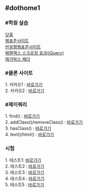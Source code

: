 <h2>#dothome1</h2>
<h3>#학원 실습</h3>
<a href = "https://chohyunjung0107.github.io/dothome1/index.html">닷홈</a><br>
<a href = "https://chohyunjung0107.github.io/dothome1/webstandard/index.html">웹표준사이트</a><br>
<a href = "https://chohyunjung0107.github.io/dothome1/responsive/index.html">반응형웹표준사이트</a><br>
<a href = "https://chohyunjung0107.github.io/dothome1/effect/parallax01-jquery.html">패랠랙스 스크로링 효과(jQuery)</a><br>
<a href = "https://chohyunjung0107.github.io/dothome1/mega/index02.html">메가박스 헤더</a><br>

<h3>#클론 사이트<br></h3>
1. 카카오1 : <a href = "https://chohyunjung0107.github.io/dothome1/test/test08.html">바로가기</a><br>
2. 카카오2 : <a href = "https://chohyunjung0107.github.io/dothome1/test/test8-1.html">바로가기</a><br>

<h3>#제이쿼리 <br></h3>
1. find() : <a href = "https://chohyunjung0107.github.io/dothome1/jQuery/jq04_find2.html">바로가기</a><br>
2. addClass()/removeClass() : <a href = "https://chohyunjung0107.github.io/dothome1/jQuery/jq06_addClass2.html">바로가기</a><br>
3. hasClass() : <a href = "https://chohyunjung0107.github.io/dothome1/jQuery/jq07_hasClass.html">바로가기</a><br>
4. text()/html() : <a href = "https://chohyunjung0107.github.io/dothome1/jQuery/jq08_text.html">바로가기</a><br>

<h3>시험</h3>
1. 테스트1: <a href = "https://chohyunjung0107.github.io/dothome1/test/test09-1.html">바로가기</a><br>
2. 테스트2 : <a href = "https://chohyunjung0107.github.io/dothome1/test/test09-2.html">바로가기</a><br>
3. 테스트3 : <a href = "https://chohyunjung0107.github.io/dothome1/test/test09-3.html">바로가기</a><br>
4. 테스트4 : <a href = "https://chohyunjung0107.github.io/dothome1/test/test09-4.html">바로가기</a><br>
5. 테스트5 : <a href = "https://chohyunjung0107.github.io/dothome1/test/test09-5.html">바로가기</a><br>

